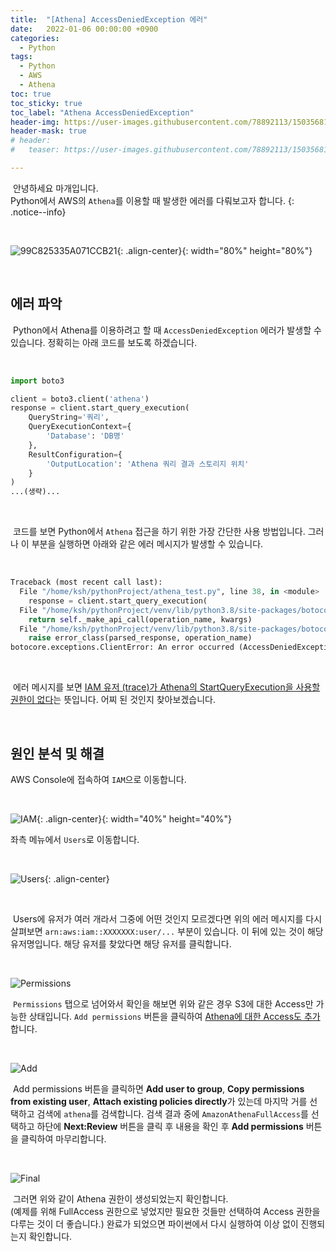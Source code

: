 ```yaml
---
title:  "[Athena] AccessDeniedException 에러"
date:   2022-01-06 00:00:00 +0900
categories:
  - Python
tags:
  - Python
  - AWS
  - Athena
toc: true
toc_sticky: true
toc_label: "Athena AccessDeniedException"
header-img: https://user-images.githubusercontent.com/78892113/150356814-e44eff9f-4f60-41cf-88bc-b61a2d826b9b.png
header-mask: true
# header:
#   teaser: https://user-images.githubusercontent.com/78892113/150356814-e44eff9f-4f60-41cf-88bc-b61a2d826b9b.png

---
```




&nbsp;안녕하세요 마개입니다.  
Python에서 AWS의 `Athena`를 이용할 때 발생한 에러를 다뤄보고자 합니다.
{: .notice--info}

<br>

![99C825335A071CCB21](https://user-images.githubusercontent.com/78892113/150356814-e44eff9f-4f60-41cf-88bc-b61a2d826b9b.png){: .align-center}{: width="80%" height="80%"} 


<br>

## 에러 파악
&nbsp;Python에서 Athena를 이용하려고 할 때 `AccessDeniedException` 에러가 발생할 수 있습니다. 정확히는 아래 코드를 보도록 하겠습니다.

<br>

```python
import boto3

client = boto3.client('athena')
response = client.start_query_execution(
    QueryString='쿼리',
    QueryExecutionContext={
        'Database': 'DB명'
    },
    ResultConfiguration={
        'OutputLocation': 'Athena 쿼리 결과 스토리지 위치'
    }
)
...(생략)...
```

<br>

&nbsp;코드를 보면 Python에서 `Athena` 접근을 하기 위한 가장 간단한 사용 방법입니다. 그러나 이 부분을 실행하면 아래와 같은 에러 메시지가 발생할 수 있습니다.

<br>

```python
Traceback (most recent call last):
  File "/home/ksh/pythonProject/athena_test.py", line 38, in <module>
    response = client.start_query_execution(
  File "/home/ksh/pythonProject/venv/lib/python3.8/site-packages/botocore/client.py", line 386, in _api_call
    return self._make_api_call(operation_name, kwargs)
  File "/home/ksh/pythonProject/venv/lib/python3.8/site-packages/botocore/client.py", line 705, in _make_api_call
    raise error_class(parsed_response, operation_name)
botocore.exceptions.ClientError: An error occurred (AccessDeniedException) when calling the StartQueryExecution operation: User: arn:aws:iam::XXXXXXXX:user/trace is not authorized to perform: athena:StartQueryExecution on resource: arn:aws:athena:ap-northeast-2:XXXXXXXX:workgroup/primary because no identity-based policy allows the athena:StartQueryExecution action

```

<br>

&nbsp;에러 메시지를 보면 <u>IAM 유저 (trace)가 Athena의 StartQueryExecution을 사용할 권한이 없다</u>는 뜻입니다. 어찌 된 것인지 찾아보겠습니다.  

<br>

## 원인 분석 및 해결
AWS Console에 접속하여 `IAM`으로 이동합니다.  

<br>

![IAM](https://user-images.githubusercontent.com/78892113/149615149-8791db82-af7e-4900-9911-d4f5a791b388.png){: .align-center}{: width="40%" height="40%"} 
  
좌측 메뉴에서 `Users`로 이동합니다.

<br>

![Users](https://user-images.githubusercontent.com/78892113/149615233-1b8c2ba3-6f7e-432a-b249-0e306b86d03f.png){: .align-center}
  
<br>

&nbsp;Users에 유저가 여러 개라서 그중에 어떤 것인지 모르겠다면 위의 에러 메시지를 다시 살펴보면 `arn:aws:iam::XXXXXXX:user/...` 부분이 있습니다. 이 뒤에 있는 것이 해당 유저명입니다. 해당 유저를 찾았다면 해당 유저를 클릭합니다.
  
<br>

![Permissions](https://user-images.githubusercontent.com/78892113/149615369-e4b60697-23c1-44be-bf86-e2b0032f379f.png)

&nbsp;`Permissions` 탭으로 넘어와서 확인을 해보면 위와 같은 경우 S3에 대한 Access만 가능한 상태입니다. `Add permissions` 버튼을 클릭하여 <u>Athena에 대한 Access도 추가</u>합니다.

<br>

![Add](https://user-images.githubusercontent.com/78892113/149615447-aa575a5d-5f4e-4971-b947-a614dff82607.png)

&nbsp;Add permissions 버튼을 클릭하면 **Add user to group**, **Copy permissions from existing user**, **Attach existing policies directly**가 있는데 마지막 거를 선택하고 검색에 `athena`를 검색합니다. 검색 결과 중에 `AmazonAthenaFullAccess`를 선택하고 하단에 **Next:Review** 버튼을 클릭 후 내용을 확인 후 **Add permissions** 버튼을 클릭하여 마무리합니다.

<br>

![Final](https://user-images.githubusercontent.com/78892113/149615489-aae0b5eb-f84d-4558-92c6-33beb11effe3.png)

&nbsp;그러면 위와 같이 Athena 권한이 생성되었는지 확인합니다.  
(예제를 위해 FullAccess 권한으로 넣었지만 필요한 것들만 선택하여 Access 권한을 다루는 것이 더 좋습니다.) 완료가 되었으면 파이썬에서 다시 실행하여 이상 없이 진행되는지 확인합니다.

​